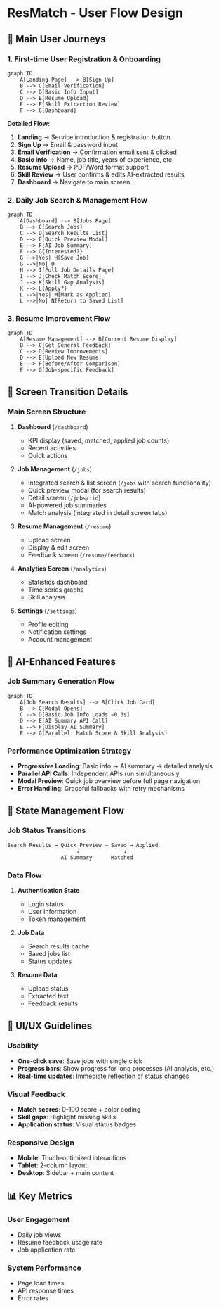 # ResMatch - User Flow Design

## 🎯 Main User Journeys

### 1. First-time User Registration & Onboarding

```mermaid
graph TD
    A[Landing Page] --> B[Sign Up]
    B --> C[Email Verification]
    C --> D[Basic Info Input]
    D --> E[Resume Upload]
    E --> F[Skill Extraction Review]
    F --> G[Dashboard]
```

**Detailed Flow:**

1. **Landing** → Service introduction & registration button
2. **Sign Up** → Email & password input
3. **Email Verification** → Confirmation email sent & clicked
4. **Basic Info** → Name, job title, years of experience, etc.
5. **Resume Upload** → PDF/Word format support
6. **Skill Review** → User confirms & edits AI-extracted results
7. **Dashboard** → Navigate to main screen

### 2. Daily Job Search & Management Flow

```mermaid
graph TD
    A[Dashboard] --> B[Jobs Page]
    B --> C[Search Jobs]
    C --> D[Search Results List]
    D --> E[Quick Preview Modal]
    E --> F[AI Job Summary]
    F --> G{Interested?}
    G -->|Yes| H[Save Job]
    G -->|No| D
    H --> I[Full Job Details Page]
    I --> J[Check Match Score]
    J --> K[Skill Gap Analysis]
    K --> L{Apply?}
    L -->|Yes| M[Mark as Applied]
    L -->|No| N[Return to Saved List]
```

### 3. Resume Improvement Flow

```mermaid
graph TD
    A[Resume Management] --> B[Current Resume Display]
    B --> C[Get General Feedback]
    C --> D[Review Improvements]
    D --> E[Upload New Resume]
    E --> F[Before/After Comparison]
    F --> G[Job-specific Feedback]
```

## 📱 Screen Transition Details

### Main Screen Structure

1. **Dashboard** (`/dashboard`)

   - KPI display (saved, matched, applied job counts)
   - Recent activities
   - Quick actions

2. **Job Management** (`/jobs`)

   - Integrated search & list screen (`/jobs` with search functionality)
   - Quick preview modal (for search results)
   - Detail screen (`/jobs/:id`)
   - AI-powered job summaries
   - Match analysis (integrated in detail screen tabs)

3. **Resume Management** (`/resume`)

   - Upload screen
   - Display & edit screen
   - Feedback screen (`/resume/feedback`)

4. **Analytics Screen** (`/analytics`)

   - Statistics dashboard
   - Time series graphs
   - Skill analysis

5. **Settings** (`/settings`)
   - Profile editing
   - Notification settings
   - Account management

## 🤖 AI-Enhanced Features

### Job Summary Generation Flow

```mermaid
graph TD
    A[Job Search Results] --> B[Click Job Card]
    B --> C[Modal Opens]
    C --> D[Basic Job Info Loads ~0.3s]
    D --> E[AI Summary API Call]
    E --> F[Display AI Summary]
    F --> G[Parallel: Match Score & Skill Analysis]
```

### Performance Optimization Strategy

- **Progressive Loading**: Basic info → AI summary → detailed analysis
- **Parallel API Calls**: Independent APIs run simultaneously
- **Modal Preview**: Quick job overview before full page navigation
- **Error Handling**: Graceful fallbacks with retry mechanisms

## 🔄 State Management Flow

### Job Status Transitions

```
Search Results → Quick Preview → Saved → Applied
                      ↓              ↓
                 AI Summary      Matched
```

### Data Flow

1. **Authentication State**

   - Login status
   - User information
   - Token management

2. **Job Data**

   - Search results cache
   - Saved jobs list
   - Status updates

3. **Resume Data**
   - Upload status
   - Extracted text
   - Feedback results

## 🎨 UI/UX Guidelines

### Usability

- **One-click save**: Save jobs with single click
- **Progress bars**: Show progress for long processes (AI analysis, etc.)
- **Real-time updates**: Immediate reflection of status changes

### Visual Feedback

- **Match scores**: 0-100 score + color coding
- **Skill gaps**: Highlight missing skills
- **Application status**: Visual status badges

### Responsive Design

- **Mobile**: Touch-optimized interactions
- **Tablet**: 2-column layout
- **Desktop**: Sidebar + main content

## 📊 Key Metrics

### User Engagement

- Daily job views
- Resume feedback usage rate
- Job application rate

### System Performance

- Page load times
- API response times
- Error rates
